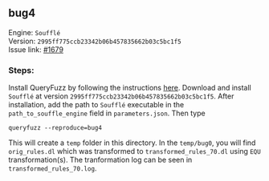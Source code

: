## bug4

Engine: `Soufflé`<br>
Version: `2995ff775ccb23342b06b457835662b03c5bc1f5`<br>
Issue link: [#1679](https://github.com/souffle-lang/souffle/issues/1679)

### Steps:
Install QueryFuzz by following the instructions [here](https://github.com/Practical-Formal-Methods/queryFuzz).
Download and install `Soufflé` at version `2995ff775ccb23342b06b457835662b03c5bc1f5`.
After installation, add the path to `Soufflé` executable in the `path_to_souffle_engine` field in `parameters.json`. 
Then type

```
queryfuzz --reproduce=bug4
```

This will create a `temp` folder in this directory. In the `temp/bug0`, you will find 
`orig_rules.dl` which was transformed to `transformed_rules_70.dl` using `EQU` transformation(s). 
The tranformation log can be seen in `transformed_rules_70.log`.
